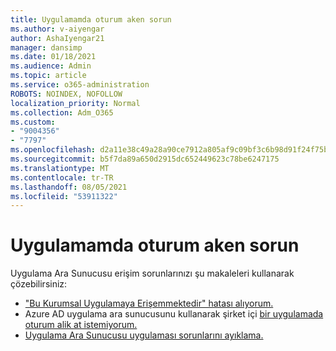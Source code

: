 ```yaml
---
title: Uygulamamda oturum aken sorun
ms.author: v-aiyengar
author: AshaIyengar21
manager: dansimp
ms.date: 01/18/2021
ms.audience: Admin
ms.topic: article
ms.service: o365-administration
ROBOTS: NOINDEX, NOFOLLOW
localization_priority: Normal
ms.collection: Adm_O365
ms.custom:
- "9004356"
- "7797"
ms.openlocfilehash: d2a11e38c49a28a90ce7912a805af9c09bf3c6b98d91f24f75bdb32192bcfa69
ms.sourcegitcommit: b5f7da89a650d2915dc652449623c78be6247175
ms.translationtype: MT
ms.contentlocale: tr-TR
ms.lasthandoff: 08/05/2021
ms.locfileid: "53911322"
---
```

# <a name="problem-when-signing-in-to-my-application"></a>Uygulamamda oturum aken sorun

Uygulama Ara Sunucusu erişim sorunlarınızı şu makaleleri kullanarak çözebilirsiniz:

- ["Bu Kurumsal Uygulamaya Erişemmektedir" hatası alıyorum.](https://docs.microsoft.com/azure/active-directory/application-proxy-sign-in-bad-gateway-timeout-error/?WT.mc_id=UI_AAD_Enterprise_Apps_Support_L2_Overview)
- Azure AD uygulama ara sunucusunu kullanarak şirket içi [bir uygulamada oturum alik at istemiyorum.](https://docs.microsoft.com/azure/active-directory/application-sign-in-problem-on-premises-application-proxy/?WT.mc_id=UI_AAD_Apps_Sign_In_Support_L2_Proxy)
- [Uygulama Ara Sunucusu uygulaması sorunlarını ayıklama.](https://docs.microsoft.com/azure/active-directory/manage-apps/application-proxy-debug-apps)
